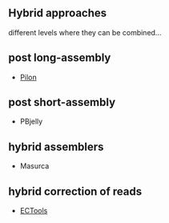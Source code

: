 ## Hybrid approaches

different levels where they can be combined...

## post long-assembly

- [Pilon](https://github.com/broadinstitute/pilon/wiki)

## post short-assembly

- PBjelly

## hybrid assemblers

- Masurca

## hybrid correction of reads

- [ECTools](https://github.com/jgurtowski/ectools)
